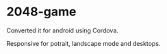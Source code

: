 # 2048-game

Converted it for android using Cordova.

Responsive for potrait, landscape mode and desktops.
